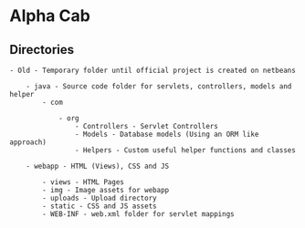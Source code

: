# Alpha Cab

## Directories
    - Old - Temporary folder until official project is created on netbeans

    	- java - Source code folder for servlets, controllers, models and helper   
            - com
            
                - org
                    - Controllers - Servlet Controllers
                    - Models - Database models (Using an ORM like approach)
                    - Helpers - Custom useful helper functions and classes

    	- webapp - HTML (Views), CSS and JS    
            
            - views - HTML Pages
            - img - Image assets for webapp
            - uploads - Upload directory
            - static - CSS and JS assets
            - WEB-INF - web.xml folder for servlet mappings

